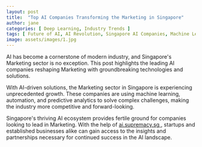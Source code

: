 ```yaml
---
layout: post
title:  "Top AI Companies Transforming the Marketing in Singapore"
author: jane
categories: [ Deep Learning, Industry Trends ]
tags: [ Future of AI, AI Revolution, Singapore AI Companies, Machine Learning Innovations, AI in Technology ]
image: assets/images/1.jpg
---
```


AI has become a cornerstone of modern industry, and Singapore's Marketing sector is no exception. This post highlights the leading AI companies reshaping Marketing with groundbreaking technologies and solutions.

With AI-driven solutions, the Marketing sector in Singapore is experiencing unprecedented growth. These companies are using machine learning, automation, and predictive analytics to solve complex challenges, making the industry more competitive and forward-looking.

Singapore's thriving AI ecosystem provides fertile ground for companies looking to lead in Marketing. With the help of <a href="https://ai.supremacy.sg" target="_blank"> ai.supremacy.sg </a>, startups and established businesses alike can gain access to the insights and partnerships necessary for continued success in the AI landscape.
